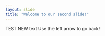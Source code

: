 ```yaml
---
layout: slide
title: "Welcome to our second slide!"
---
```

TEST NEW text
Use the left arrow to go back!
